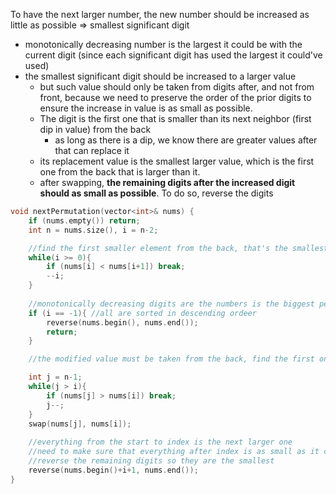To have the next larger number, the new number should be increased as little as possible => smallest significant digit
- monotonically decreasing number is the largest it could be with the current digit (since each significant digit has used the largest it could've used)
- the smallest significant digit should be increased to a larger value
    - but such value should only be taken from digits after, and not from front, because we need to preserve the order of the prior digits to ensure the increase in value is as small as possible.
    - The digit is the first one that is smaller than its next neighbor (first dip in value) from the back 
        - as long as there is a dip, we know there are greater values after that can replace it
    - its replacement value is the smallest larger value, which is the first one from the back that is larger than it.
    - after swapping, **the remaining digits after the increased digit should as small as possible**. To do so, reverse the digits

```cpp
void nextPermutation(vector<int>& nums) {
    if (nums.empty()) return;
    int n = nums.size(), i = n-2;

    //find the first smaller element from the back, that's the smallest significant digit that can be modified 
    while(i >= 0){
        if (nums[i] < nums[i+1]) break;
        --i;
    }
    
    //monotonically decreasing digits are the numbers is the biggest permutation there is
    if (i == -1){ //all are sorted in descending ordeer
        reverse(nums.begin(), nums.end());
        return;
    }

    //the modified value must be taken from the back, find the first one that is bigger than index

    int j = n-1;
    while(j > i){
        if (nums[j] > nums[i]) break;
        j--;
    }
    swap(nums[j], nums[i]);
    
    //everything from the start to index is the next larger one
    //need to make sure that everything after index is as small as it can be since curr number is already larger
    //reverse the remaining digits so they are the smallest
    reverse(nums.begin()+i+1, nums.end()); 
}
```

